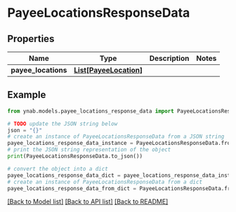 # PayeeLocationsResponseData


## Properties

Name | Type | Description | Notes
------------ | ------------- | ------------- | -------------
**payee_locations** | [**List[PayeeLocation]**](PayeeLocation.md) |  | 

## Example

```python
from ynab.models.payee_locations_response_data import PayeeLocationsResponseData

# TODO update the JSON string below
json = "{}"
# create an instance of PayeeLocationsResponseData from a JSON string
payee_locations_response_data_instance = PayeeLocationsResponseData.from_json(json)
# print the JSON string representation of the object
print(PayeeLocationsResponseData.to_json())

# convert the object into a dict
payee_locations_response_data_dict = payee_locations_response_data_instance.to_dict()
# create an instance of PayeeLocationsResponseData from a dict
payee_locations_response_data_from_dict = PayeeLocationsResponseData.from_dict(payee_locations_response_data_dict)
```
[[Back to Model list]](../README.md#documentation-for-models) [[Back to API list]](../README.md#documentation-for-api-endpoints) [[Back to README]](../README.md)


